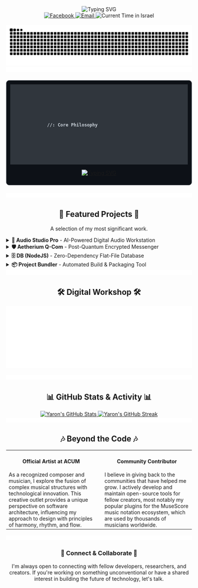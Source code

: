 <div align="center">
  <img src="https://readme-typing-svg.herokuapp.com?font=Fira+Code&size=30&pause=1000&color=58A6FF&center=true&vCenter=true&width=500&lines=Hi+there+%F0%9F%91%8B;I'm+Yaron+Koresh;Polymath+Developer;&Creative+Technologist" alt="Typing SVG" />
</div>

<div align="center">
  <a href="https://www.facebook.com/profile.php?id=100071801628056" target="_blank">
    <img src="https://img.shields.io/badge/Facebook-1877F2?style=for-the-badge&logo=facebook&logoColor=white" alt="Facebook"/>
  </a>
  <a href="mailto:aharonkoresh1@gmail.com">
    <img src="https://img.shields.io/badge/Email-D14836?style=for-the-badge&logo=gmail&logoColor=white" alt="Email"/>
  </a>
  <img src="https://img.shields.io/badge/dynamic/json?url=https%3A%2F%2Fworldtimeapi.org%2Fapi%2Ftimezone%2FAsia%2FJerusalem&query=%24.datetime&label=Local%20Time%20(Israel)&color=2DB2A8&style=for-the-badge&logo=clockify&logoColor=white" alt="Current Time in Israel"/>
</div>

<br>

<!-- GitHub Activity Snake -->
<div align="center">
  <img src="https://raw.githubusercontent.com/YaronKoresh/YaronKoresh/output/github-contribution-grid-snake.svg" alt="GitHub Contribution Snake"/>
</div>

<!-- Animated Divider -->
<div align="center">
    <img src="https://raw.githubusercontent.com/YaronKoresh/YaronKoresh/main/.github/assets/divider.svg" />
</div>

<!-- Core Philosophy in a Terminal Window -->
<div align="center" style="background-color: #0D1117; border-radius: 8px; border: 1px solid #30363d; padding: 10px; margin: 20px auto; max-width: 800px;">
  <div style="background-color: #30363d; border-top-radius: 7px; text-align: left; padding: 100px;">
    <samp style="color: #c9d1d9; font-size: 12px;"><b>//: Core Philosophy</b></samp>
  </div>
  <p align="center">
    <a href="https://git.io/typing-svg">
      <img src="https://readme-typing-svg.herokuapp.com?font=Fira+Code&size=15&pause=1000&color=A4D5FF&background=0D1117&center=true&vCenter=true&random=false&width=800&lines=I+believe+the+most+impactful+technology+arises+from+the+synthesis+of+disparate+fields.;My+work+is+a+continuous+exploration+of+this+principle;whether+applying+quantum+physics+to+secure+communications%2C;architecting+system-level+tools%2C+or+ensuring+digital+accessibility.;My+goal+is+not+just+to+write+code%2C+but+to+build+instruments;for+security%2C+for+efficiency%2C+and+for+creativity;that+empower+the+end-user+and+respect+their+autonomy." alt="Typing SVG" />
    </a>
  </p>
</div>

<!-- Animated Divider -->
<div align="center">
    <img src="https://raw.githubusercontent.com/YaronKoresh/YaronKoresh/main/.github/assets/divider.svg" />
</div>

<h2 align='center'>🚀 Featured Projects 🚀</h2>
<p align='center'>A selection of my most significant work.</p>

<details>
<summary><b>🎵 Audio Studio Pro</b> - AI-Powered Digital Audio Workstation</summary>
<br>
<div style="border: 1px solid #30363d; border-radius: 8px; padding: 20px; background: linear-gradient(145deg, rgba(36, 40, 59, 0.2), rgba(46, 51, 77, 0.2));">
  <em>A comprehensive, AI-powered digital audio workstation (DAW) providing a one-stop solution for modern audio production. It integrates over 20 distinct tools, leveraging multiple state-of-the-art AI models to deliver professional-grade capabilities for musicians and producers.</em>
  <br><br>
  <div align='left'>
    <img src='https://img.shields.io/badge/Python-3776AB?style=for-the-badge&logo=python&logoColor=white' alt='Python'/>
    <img src='https://img.shields.io/badge/PyTorch-EE4C2C?style=for-the-badge&logo=pytorch&logoColor=white' alt='PyTorch'/>
    <img src='https://img.shields.io/badge/Transformers-4051B5?style=for-the-badge&logo=huggingface&logoColor=white' alt='Transformers'/>
    <img src='https://img.shields.io/badge/Gradio-FF7C00?style=for-the-badge&logo=gradio&logoColor=white' alt='Gradio'/>
    <img src='https://img.shields.io/badge/AI_&_ML-007396?style=for-the-badge' alt='AI & ML'/>
  </div>
</div>
</details>

<details>
<summary><b>🛡️ Aetherium Q-Com</b> - Post-Quantum Encrypted Messenger</summary>
<br>
<div style="border: 1px solid #30363d; border-radius: 8px; padding: 20px; background: linear-gradient(145deg, rgba(36, 40, 59, 0.2), rgba(46, 51, 77, 0.2));">
  <em>A decentralized, zero-trust communication platform fortified with post-quantum cryptography (ML-DSA/KEM). It features a novel invitation system using steganography to embed invites within media files. All peer-to-peer traffic is obfuscated to resist network analysis and future quantum threats.</em>
  <br><br>
  <div align='left'>
    <img src='https://img.shields.io/badge/Python-3776AB?style=for-the-badge&logo=python&logoColor=white' alt='Python'/>
    <img src='https://img.shields.io/badge/Qt-41CD52?style=for-the-badge&logo=qt&logoColor=white' alt='Qt'/>
    <img src='https://img.shields.io/badge/Post_Quantum_Cryptography-007396?style=for-the-badge&logo=gnuprivacyguard&logoColor=white' alt='Post-Quantum Cryptography'/>
    <img src='https://img.shields.io/badge/Steganography-D2691E?style=for-the-badge' alt='Steganography'/>
  </div>
</div>
</details>

<details>
<summary><b>🗄️ DB (NodeJS)</b> - Zero-Dependency Flat-File Database</summary>
<br>
<div style="border: 1px solid #30363d; border-radius: 8px; padding: 20px; background: linear-gradient(145deg, rgba(36, 40, 59, 0.2), rgba(46, 51, 77, 0.2));">
  <em>A lightweight, zero-dependency NoSQL-style database that runs on simple text files. It stores each entry with a versioned timestamp, ensuring data is both human-readable and machine-manageable directly on the file system without a heavy database server.</em>
  <br><br>
  <div align='left'>
    <img src='https://img.shields.io/badge/Node.js-339933?style=for-the-badge&logo=nodedotjs&logoColor=white' alt='Node.js'/>
    <img src='https://img.shields.io/badge/JavaScript-F7DF1E?style=for-the-badge&logo=javascript&logoColor=black' alt='JavaScript'/>
  </div>
</div>
</details>

<details>
<summary><b>📦 Project Bundler</b> - Automated Build & Packaging Tool</summary>
<br>
<div style="border: 1px solid #30363d; border-radius: 8px; padding: 20px; background: linear-gradient(145deg, rgba(36, 40, 59, 0.2), rgba(46, 51, 77, 0.2));">
  <em>A command-line utility to automate the complex build and packaging process for C/C++ and Node.js applications. It acts as a modern build pipeline, simplifying dependency management and bundling components into a single distributable binary.</em>
  <br><br>
  <div align='left'>
    <img src='https://img.shields.io/badge/Node.js-339933?style=for-the-badge&logo=nodedotjs&logoColor=white' alt='Node.js'/>
    <img src='https://img.shields.io/badge/C++-00599C?style=for-the-badge&logo=cplusplus&logoColor=white' alt='C++'/>
    <img src='https://img.shields.io/badge/Developer_Tools-6A0DAD?style=for-the-badge' alt='Developer Tools'/>
  </div>
</div>
</details>

<!-- Animated Divider -->
<div align="center">
    <img src="https://raw.githubusercontent.com/YaronKoresh/YaronKoresh/main/.github/assets/divider.svg" />
</div>

<h2 align='center'>🛠️ Digital Workshop 🛠️</h2>
<p align="center">
  <img src="https://raw.githubusercontent.com/YaronKoresh/YaronKoresh/main/.github/assets/skills.svg" alt="My Skills"/>
</p>

<!-- Animated Divider -->
<div align="center">
    <img src="https://raw.githubusercontent.com/YaronKoresh/YaronKoresh/main/.github/assets/divider.svg" />
</div>

<h2 align='center'>📊 GitHub Stats & Activity 📊</h2>
<div align='center'>
  <a href="https://github.com/anuraghazra/github-readme-stats">
    <img src="https://github-readme-stats.vercel.app/api?username=YaronKoresh&show_icons=true&include_all_commits=true&theme=tokyonight&hide_border=true&count_private=true" alt="Yaron's GitHub Stats"/>
  </a>
  <a href="https://github.com/denvercoder1/github-readme-streak-stats">
    <img src="https://github-readme-streak-stats.herokuapp.com/?user=YaronKoresh&theme=tokyonight&hide_border=true" alt="Yaron's GitHub Streak"/>
  </a>
</div>

<!-- Animated Divider -->
<div align="center">
    <img src="https://raw.githubusercontent.com/YaronKoresh/YaronKoresh/main/.github/assets/divider.svg" />
</div>

<h2 align='center'>🎶 Beyond the Code 🎶</h2>
<table width='100%'>
  <tr valign='top'>
    <td width='50%' style='padding-right: 15px;'>
      <h4 align='center'>Official Artist at ACUM</h4>
      As a recognized composer and musician, I explore the fusion of complex musical structures with technological innovation. This creative outlet provides a unique perspective on software architecture, influencing my approach to design with principles of harmony, rhythm, and flow.
    </td>
    <td width='50%' style='padding-left: 15px;'>
      <h4 align='center'>Community Contributor</h4>
      I believe in giving back to the communities that have helped me grow. I actively develop and maintain open-source tools for fellow creators, most notably my popular plugins for the MuseScore music notation ecosystem, which are used by thousands of musicians worldwide.
    </td>
  </tr>
</table>

<!-- Animated Divider -->
<img src="https://raw.githubusercontent.com/YaronKoresh/YaronKoresh/main/.github/assets/divider.svg" />

<div align='center'>
  <h3>🤝 Connect & Collaborate 🤝</h3>
  <p>I'm always open to connecting with fellow developers, researchers, and creators. If you're working on something unconventional or have a shared interest in building the future of technology, let's talk.</p>
</div>

